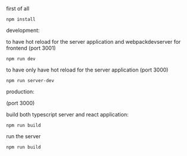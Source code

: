 first of all
```
npm install
```

development:

to have hot reload for the server application and webpackdevserver for frontend
(port 3001)
```
npm run dev
```

to have only have hot reload for the server application
(port 3000)
```
npm run server-dev
```

production:

(port 3000)

build both typescript server and react application:
```
npm run build
```

run the server
```
npm run build
```

